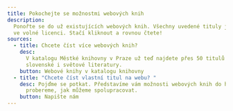 ```yaml
---
title: Pokochejte se možnostmi webových knih
description:
  Ponořte se do už existujících webových knih. Všechny uvedené tituly jsou
  ve volné licenci. Stačí kliknout a rovnou čtete!
sources:
  - title: Chcete číst více webových knih?
    desc:
      V katalogu Městké knihovny v Praze už teď najdete přes 50 titulů z české,
      slovenské i světové literatury.
    button: Webové knihy v katalogu knihovny
  - title: "Chcete číst vlastní titul na webu? "
    desc: Pojďme se potkat. Představíme vám možnosti webových knih do hloubky a
      probereme, jak můžeme spolupracovat.
    button: Napište nám
---
```

